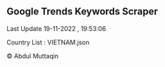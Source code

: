 

## Google Trends Keywords Scraper 
 
Last Update 19-11-2022 , 19:53:06

Country List :
VIETNAM.json



© Abdul Muttaqin 
